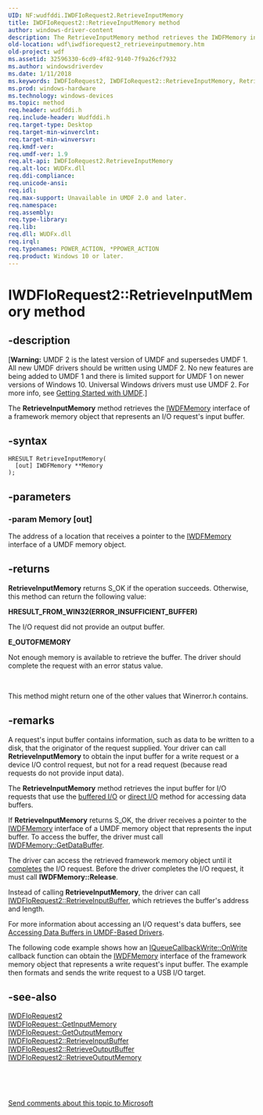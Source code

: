 ```yaml
---
UID: NF:wudfddi.IWDFIoRequest2.RetrieveInputMemory
title: IWDFIoRequest2::RetrieveInputMemory method
author: windows-driver-content
description: The RetrieveInputMemory method retrieves the IWDFMemory interface of a framework memory object that represents an I/O request's input buffer.
old-location: wdf\iwdfiorequest2_retrieveinputmemory.htm
old-project: wdf
ms.assetid: 32596330-6cd9-4f82-9140-7f9a26cf7932
ms.author: windowsdriverdev
ms.date: 1/11/2018
ms.keywords: IWDFIoRequest2, IWDFIoRequest2::RetrieveInputMemory, RetrieveInputMemory
ms.prod: windows-hardware
ms.technology: windows-devices
ms.topic: method
req.header: wudfddi.h
req.include-header: Wudfddi.h
req.target-type: Desktop
req.target-min-winverclnt: 
req.target-min-winversvr: 
req.kmdf-ver: 
req.umdf-ver: 1.9
req.alt-api: IWDFIoRequest2.RetrieveInputMemory
req.alt-loc: WUDFx.dll
req.ddi-compliance: 
req.unicode-ansi: 
req.idl: 
req.max-support: Unavailable in UMDF 2.0 and later.
req.namespace: 
req.assembly: 
req.type-library: 
req.lib: 
req.dll: WUDFx.dll
req.irql: 
req.typenames: POWER_ACTION, *PPOWER_ACTION
req.product: Windows 10 or later.
---
```


# IWDFIoRequest2::RetrieveInputMemory method



## -description
<p class="CCE_Message">[<b>Warning:</b> UMDF 2 is the latest version of UMDF and supersedes UMDF 1.  All new UMDF drivers should be written using UMDF 2.  No new features are being added to UMDF 1 and there is limited support for UMDF 1 on newer versions of Windows 10.  Universal Windows drivers must use UMDF 2.  For more info, see <a href="https://docs.microsoft.com/en-us/windows-hardware/drivers/wdf/getting-started-with-umdf-version-2">Getting Started with UMDF</a>.]

The <b>RetrieveInputMemory</b> method retrieves the <a href="..\wudfddi\nn-wudfddi-iwdfmemory.md">IWDFMemory</a> interface of a framework memory object that represents an I/O request's input buffer.



## -syntax

````
HRESULT RetrieveInputMemory(
  [out] IWDFMemory **Memory
);
````


## -parameters

### -param Memory [out]

The address of a location that receives a pointer to the <a href="..\wudfddi\nn-wudfddi-iwdfmemory.md">IWDFMemory</a> interface of a UMDF memory object.


## -returns
<b>RetrieveInputMemory</b> returns S_OK if the operation succeeds. Otherwise, this method can return the following value:
<dl>
<dt><b>HRESULT_FROM_WIN32(ERROR_INSUFFICIENT_BUFFER)</b></dt>
</dl>The I/O request did not provide an output buffer.
<dl>
<dt><b>E_OUTOFMEMORY</b></dt>
</dl>Not enough memory is available to retrieve the buffer. The driver should complete the request with an error status value.

 

This method might return one of the other values that Winerror.h contains.






## -remarks
A request's input buffer contains information, such as data to be written to a disk, that the originator of the request supplied. Your driver can call <b>RetrieveInputMemory</b> to obtain the input buffer for a write request or a device I/O control request, but not for a read request (because read requests do not provide input data).

The <b>RetrieveInputMemory</b> method retrieves the input buffer for I/O requests that use the <a href="wdf.accessing_data_buffers_in_umdf_drivers#using_buffered_i_o_in_umdf_drivers#using_buffered_i_o_in_umdf_drivers">buffered I/O</a> or <a href="wdf.accessing_data_buffers_in_umdf_drivers#using_direct_i_o_in_umdf_drivers#using_direct_i_o_in_umdf_drivers">direct I/O</a> method for accessing data buffers. 

If <b>RetrieveInputMemory</b> returns S_OK, the driver receives a pointer to the <a href="..\wudfddi\nn-wudfddi-iwdfmemory.md">IWDFMemory</a> interface of a UMDF memory object that represents the input buffer. To access the buffer, the driver must call <a href="https://msdn.microsoft.com/library/windows/hardware/ff560152">IWDFMemory::GetDataBuffer</a>.

The driver can access the retrieved framework memory object until it <a href="wdf.completing_i_o_requests">completes</a> the I/O request. Before the driver completes the I/O request, it must call <b>IWDFMemory::Release</b>. 

Instead of calling <b>RetrieveInputMemory</b>, the driver can call <a href="https://msdn.microsoft.com/library/windows/hardware/ff559033">IWDFIoRequest2::RetrieveInputBuffer</a>, which retrieves the buffer's address and length.

For more information about accessing an I/O request's data buffers, see <a href="wdf.accessing_data_buffers_in_umdf_drivers">Accessing Data Buffers in UMDF-Based Drivers</a>.

The following code example shows how an <a href="https://msdn.microsoft.com/library/windows/hardware/ff556885">IQueueCallbackWrite::OnWrite</a> callback function can obtain the <a href="..\wudfddi\nn-wudfddi-iwdfmemory.md">IWDFMemory</a> interface of the framework memory object that represents a write request's input buffer. The example then formats and sends the write request to a USB I/O target. 


## -see-also
<dl>
<dt>
<a href="..\wudfddi\nn-wudfddi-iwdfiorequest2.md">IWDFIoRequest2</a>
</dt>
<dt>
<a href="https://msdn.microsoft.com/library/windows/hardware/ff559100">IWDFIoRequest::GetInputMemory</a>
</dt>
<dt>
<a href="https://msdn.microsoft.com/library/windows/hardware/ff559112">IWDFIoRequest::GetOutputMemory</a>
</dt>
<dt>
<a href="https://msdn.microsoft.com/library/windows/hardware/ff559033">IWDFIoRequest2::RetrieveInputBuffer</a>
</dt>
<dt>
<a href="https://msdn.microsoft.com/library/windows/hardware/ff559041">IWDFIoRequest2::RetrieveOutputBuffer</a>
</dt>
<dt>
<a href="https://msdn.microsoft.com/library/windows/hardware/ff559046">IWDFIoRequest2::RetrieveOutputMemory</a>
</dt>
</dl>
 

 

<a href="mailto:wsddocfb@microsoft.com?subject=Documentation%20feedback [wdf\wdf]:%20IWDFIoRequest2::RetrieveInputMemory method%20 RELEASE:%20(1/11/2018)&amp;body=%0A%0APRIVACY STATEMENT%0A%0AWe use your feedback to improve the documentation. We don't use your email address for any other purpose, and we'll remove your email address from our system after the issue that you're reporting is fixed. While we're working to fix this issue, we might send you an email message to ask for more info. Later, we might also send you an email message to let you know that we've addressed your feedback.%0A%0AFor more info about Microsoft's privacy policy, see http://privacy.microsoft.com/en-us/default.aspx." title="Send comments about this topic to Microsoft">Send comments about this topic to Microsoft</a>

